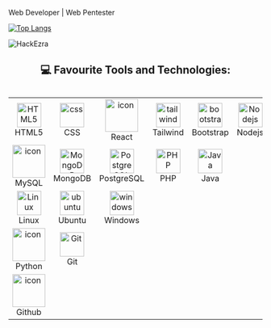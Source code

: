 Web Developer | Web Pentester

[![Top Langs](https://github-readme-stats.vercel.app/api/top-langs/?username=HackEzra&layout=compact)](https://github.com/HackEzra)

<p align="left"> <img src="https://komarev.com/ghpvc/?username=HackEzra&label=Profile%20Views&color=430680&style=flat" alt="HackEzra" /> </p>

<h2 align="center">💻 Favourite Tools and Technologies:</h2>

<div style="display: flex; align-items: flex-start; align: center">
                <table align="center">
                    <tr>
                        <td align="center" width="96">
                            <img src="https://skillicons.dev/icons?i=html" width="48" height="48" alt="HTML5" />
                            <br>HTML5
                        </td>
                        <td align="center" width="96">
                            <img src="https://skillicons.dev/icons?i=css" width="48" height="48" alt="css" />
                            <br>CSS
                        </td>
                        <td align="center" width="96">
                            <img src="https://techstack-generator.vercel.app/react-icon.svg" alt="icon" width="65"
                                height="65" />
                            <br>React
                        </td>
                        <td align="center" width="96">
                            <img src="https://skillicons.dev/icons?i=tailwind" width="48" height="48" alt="tailwind" />
                            <br>Tailwind
                        </td>
                        <td align="center" width="96">
                            <img src="https://skillicons.dev/icons?i=bootstrap" width="48" height="48"
                                alt="bootstrap" />
                            <br>Bootstrap
                        </td>
                        <td align="center" width="96">
                            <img src="https://skillicons.dev/icons?i=nodejs" width="48" height="48" alt="Nodejs" />
                            <br>Nodejs
                        </td>
                        <td align="center" width="96">
                            <img src="https://skillicons.dev/icons?i=sass" width="48" height="48" alt="Sass" />
                            <br>Sass
                        </td>
                        <td align="center" width="96">
                            <img src="https://techstack-generator.vercel.app/js-icon.svg" alt="icon" width="65"
                                height="65" />
                            <br>JavaScript
                        </td>
                    </tr>
                    <tr>
                        <td align="center" width="96">
                            <img src="https://techstack-generator.vercel.app/mysql-icon.svg" alt="icon" width="65"
                                height="65" />
                            <br>MySQL
                        </td>
                        <td align="center" width="96">
                            <img src="https://skillicons.dev/icons?i=mongodb" width="48" height="48" alt="MongoDB" />
                            <br>MongoDB
                        </td>
                        <td align="center" width="96">
                            <img src="https://skillicons.dev/icons?i=postgres" width="48" height="48"
                                alt="PostgreSQL" />
                            <br>PostgreSQL
                        </td>
                        <td align="center" width="96">
                            <img src="https://skillicons.dev/icons?i=php" width="48" height="48" alt="PHP" />
                            <br>PHP
                        </td>
                        <td align="center" width="96">
                            <img src="https://skillicons.dev/icons?i=java" width="48" height="48" alt="Java" />
                            <br>Java
                        </td>
                    </tr>
                    <tr>
                        <td align="center" width="96">
                            <img src="https://skillicons.dev/icons?i=linux" width="48" height="48" alt="Linux" />
                            <br>Linux
                        </td>
                        <td align="center" width="96">
                            <img src="https://skillicons.dev/icons?i=ubuntu" width="48" height="48" alt="ubuntu" />
                            <br>Ubuntu
                        </td>
                        <td align="center" width="96">
                            <img src="https://skillicons.dev/icons?i=windows" width="48" height="48" alt="windows" />
                            <br>Windows
                        </td>
                    </tr>
                    <tr>
                        <td align="center" width="96">
                            <a>
                                <img src="https://techstack-generator.vercel.app/python-icon.svg" alt="icon" width="65"
                                    height="65" />
                            </a>
                            <br>Python
                        </td>
                        <td align="center" width="96">
                            <img src="https://user-images.githubusercontent.com/25181517/192108372-f71d70ac-7ae6-4c0d-8395-51d8870c2ef0.png"
                                width="48" height="48" alt="Git" />
                            <br>Git
                        </td>
                    </tr>
                    <tr>
                        <td align="center" width="96">
                            <a>
                                <img src="https://techstack-generator.vercel.app/github-icon.svg" alt="icon" width="65"
                                    height="65" />
                            </a>
                            <br>Github
                        </td>
                    </tr>
                </table>
            </div>


